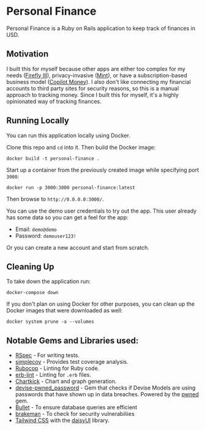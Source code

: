# Personal Finance

Personal Finance is a Ruby on Rails application to keep track of finances in USD.

## Motivation

I built this for myself because other apps are either too complex for my needs ([Firefly III](https://www.firefly-iii.org/)), privacy-invasive ([Mint](https://mint.intuit.com/)), or have a subscription-based business model ([Copilot Money](https://copilot.money/)). I also don't like connecting my financial accounts to third party sites for security reasons, so this is a manual approach to tracking money. Since I built this for myself, it's a highly opinionated way of tracking finances.

## Running Locally

You can run this application locally using Docker.

Clone this repo and `cd` into it. Then build the Docker image:

```shell
docker build -t personal-finance .
```

Start up a container from the previously created image while specifying port `3000`:

```shell
docker run -p 3000:3000 personal-finance:latest
```

Then browse to `http://0.0.0.0:3000/`.

You can use the demo user credentials to try out the app. This user already has some data so you can get a feel for the app:
- Email: `demo@demo`
- Password: `demouser123!`

Or you can create a new account and start from scratch.

## Cleaning Up

To take down the application run:

```shell
docker-compose down
```

If you don't plan on using Docker for other purposes, you can clean up the Docker images that were downloaded as well:

```shell
docker system prune -a --volumes
```

## Notable Gems and Libraries used:

- [RSpec](https://github.com/rspec/rspec-rails) - For writing tests.
- [simplecov](https://github.com/colszowka/simplecov) - Provides test coverage analysis.
- [Rubocop](https://github.com/rubocop-hq/rubocop-rails) - Linting for Ruby code.
- [erb-lint](https://github.com/Shopify/erb-lint) - Linting for `.erb` files.
- [Chartkick](https://chartkick.com/) - Chart and graph generation.
- [devise-pwned_password](https://github.com/michaelbanfield/devise-pwned_password) - Gem that checks if Devise Models are using passwords that have shown up in data breaches. Powered by the [pwned](https://github.com/philnash/pwned) gem.
- [Bullet](https://github.com/flyerhzm/bullet) - To ensure database queries are efficient
- [brakeman](https://github.com/presidentbeef/brakeman) - To check for security vulnerabiliies
- [Tailwind CSS](https://tailwindcss.com/) with the [daisyUI](https://daisyui.com/) library.
